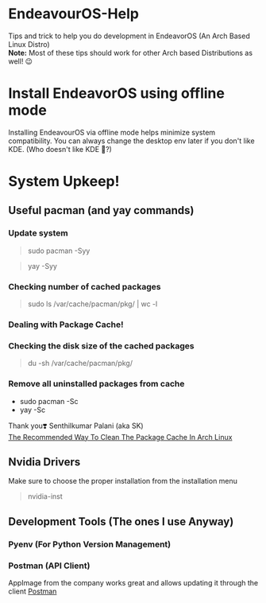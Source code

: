# EndeavourOS-Help
 Tips and trick to help you do development in EndeavorOS (An Arch Based Linux Distro) \
**Note:** Most of these tips should work for other Arch based Distributions as well! 😉

# Install EndeavorOS using offline mode
Installing EndeavourOS via offline mode helps minimize system compatibility. You can always change the desktop env later if you don't like KDE. (Who doesn't like KDE 🤷?)

# System Upkeep! 

## Useful pacman (and yay commands)

### Update system
> sudo pacman -Syy

> yay -Syy

### Checking number of cached packages
> sudo ls /var/cache/pacman/pkg/ | wc -l


### Dealing with Package Cache!

### Checking the disk size of the cached packages
> du -sh /var/cache/pacman/pkg/

### Remove all uninstalled packages from cache
* sudo pacman -Sc
* yay -Sc

Thank you❣️
Senthilkumar Palani (aka SK)
<br>
<a href="https://ostechnix.com/recommended-way-clean-package-cache-arch-linux" target="_blank"/>The Recommended Way To Clean The Package Cache In Arch Linux</a>

## Nvidia Drivers

Make sure to choose the proper installation from the installation menu
> nvidia-inst



## Development Tools (The ones I use Anyway)

### Pyenv (For Python Version Management)


### Postman (API Client)
AppImage from the company works great and allows updating it through the client
[Postman](https://www.postman.com/downloads/)



